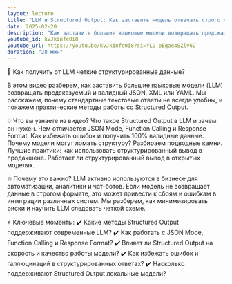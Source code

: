 ```yaml
---
layout: lecture
title: "LLM и Structured Output: Как заставить модель отвечать строго по формату?"
date: 2025-02-20
description: "Как заставить большие языковые модели возвращать предсказуемый и валидный JSON, XML или YAML"
youtube_id: kvJkinfe0i8
youtube_url: https://youtu.be/kvJkinfe0i8?si=YL9-pEqae4SZlV6D
duration: "28 мин"
---
```


📌 Как получить от LLM четкие структурированные данные?

В этом видео разберем, как заставить большие языковые модели (LLM) возвращать предсказуемый и валидный JSON, XML или YAML. Мы расскажем, почему стандартные текстовые ответы не всегда удобны, и покажем практические методы работы со Structured Output.

💡 Что вы узнаете из видео?
Что такое Structured Output в LLM и зачем он нужен.
Чем отличается JSON Mode, Function Calling и Response Format.
Как избежать ошибок и получить 100% валидные данные.
Почему модели могут ломать структуру? Разбираем подводные камни.
Лучшие практики: как использовать структурированный вывод в продакшене.
Работает ли структурированный вывод в открытых моделях.

🔥 Почему это важно?
LLM активно используются в бизнесе для автоматизации, аналитики и чат-ботов. Если модель не возвращает данные в строгом формате, это может привести к сбоям и ошибкам в интеграции различных систем. Мы разберем, как минимизировать риски и научить LLM следовать четкой схеме.

⚡ Ключевые моменты:
✔️ Какие методы Structured Output поддерживают современные LLM?
✔️ Как работать с JSON Mode, Function Calling и Response Format?
✔️ Влияет ли Structured Output на скорость и качество работы модели?
✔️ Как избежать ошибок и галлюцинаций в структурированных ответах?
✔️ Насколько поддерживают Structured Output локальные модели?